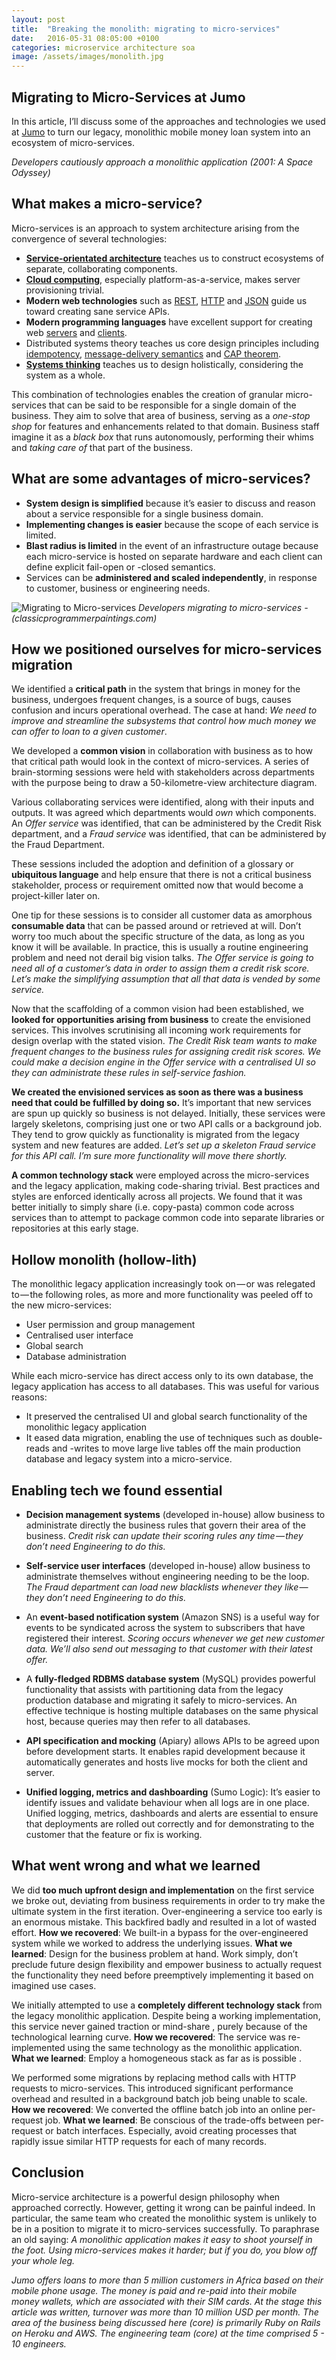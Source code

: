 ```yaml
---
layout: post
title:  "Breaking the monolith: migrating to micro-services"
date:   2016-05-31 08:05:00 +0100
categories: microservice architecture soa
image: /assets/images/monolith.jpg
---
```



## Migrating to Micro-Services at Jumo

In this article, I’ll discuss some of the approaches and technologies we used at [Jumo](https://jumo.world) to turn our legacy, monolithic mobile money loan system into an ecosystem of micro-services.

<!--more-->

*Developers cautiously approach a monolithic application (2001: A Space Odyssey)*

## What makes a micro-service?
Micro-services is an approach to system architecture arising from the convergence of several technologies:

- **[Service-orientated architecture](https://gist.github.com/chitchcock/1281611)** teaches us to construct ecosystems of separate, collaborating components.
- **[Cloud computing](https://en.wikipedia.org/wiki/AWS_Elastic_Beanstalk)**, especially platform-as-a-service, makes server provisioning trivial.
- **Modern web technologies** such as [REST](https://en.wikipedia.org/wiki/Representational_state_transfer), [HTTP](https://en.wikipedia.org/wiki/List_of_HTTP_status_codes) and [JSON](http://www.json.org/) guide us toward creating sane service APIs.
- **Modern programming languages** have excellent support for creating web [servers](https://wyeworks.com/blog/2015/4/20/rails-api-is-going-to-be-included-in-rails-5/) and [clients](https://github.com/jnunemaker/httparty).
- Distributed systems theory teaches us core design principles including [idempotency](https://en.wikipedia.org/wiki/Idempotence), [message-delivery semantics](http://bravenewgeek.com/you-cannot-have-exactly-once-delivery/) and [CAP theorem](https://en.wikipedia.org/wiki/CAP_theorem).
- **[Systems thinking](https://en.wikipedia.org/wiki/Systems_thinking)** teaches us to design holistically, considering the system as a whole.

This combination of technologies enables the creation of granular micro-services that can be said to be responsible for a single domain of the business. They aim to solve that area of business, serving as a *one-stop shop* for features and enhancements related to that domain. Business staff imagine it as a *black box* that runs autonomously, performing their whims and *taking care of* that part of the business.

## What are some advantages of micro-services?
- **System design is simplified** because it’s easier to discuss and reason about a service responsible for a single business domain.
- **Implementing changes is easier** because the scope of each service is limited.
- **Blast radius is limited** in the event of an infrastructure outage because each micro-service is hosted on separate hardware and each client can define explicit fail-open or -closed semantics.
- Services can be **administered and scaled independently**, in response to customer, business or engineering needs.

![Migrating to Micro-services](/assets/images/migrating_to_microservices.png)
*Developers migrating to micro-services - (classicprogrammerpaintings.com)*

## How we positioned ourselves for micro-services migration
We identified a **critical path** in the system that brings in money for the business, undergoes frequent changes, is a source of bugs, causes confusion and incurs operational overhead. The case at hand: *We need to improve and streamline the subsystems that control how much money we can offer to loan to a given customer*.

We developed a **common vision** in collaboration with business as to how that critical path would look in the context of micro-services. A series of brain-storming sessions were held with stakeholders across departments with the purpose being to draw a 50-kilometre-view architecture diagram.

Various collaborating services were identified, along with their inputs and outputs. It was agreed which departments would *own* which components. An *Offer service* was identified, that can be administered by the Credit Risk department, and a *Fraud service* was identified, that can be administered by the Fraud Department.

These sessions included the adoption and definition of a glossary or **ubiquitous language** and help ensure that there is not a critical business stakeholder, process or requirement omitted now that would become a project-killer later on.

One tip for these sessions is to consider all customer data as amorphous **consumable data** that can be passed around or retrieved at will. Don’t worry too much about the specific structure of the data, as long as you know it will be available. In practice, this is usually a routine engineering problem and need not derail big vision talks. *The Offer service is going to need all of a customer’s data in order to assign them a credit risk score. Let’s make the simplifying assumption that all that data is vended by some service.*

Now that the scaffolding of a common vision had been established, we **looked for opportunities arising from business** to create the envisioned services. This involves scrutinising all incoming work requirements for design overlap with the stated vision. *The Credit Risk team wants to make frequent changes to the business rules for assigning credit risk scores. We could make a decision engine in the Offer service with a centralised UI so they can administrate these rules in self-service fashion.*

**We created the envisioned services as soon as there was a business need that could be fulfilled by doing so.** It’s important that new services are spun up quickly so business is not delayed. Initially, these services were largely skeletons, comprising just one or two API calls or a background job. They tend to grow quickly as functionality is migrated from the legacy system and new features are added. *Let’s set up a skeleton Fraud service for this API call. I’m sure more functionality will move there shortly.*

**A common technology stack** were employed across the micro-services and the legacy application, making code-sharing trivial. Best practices and styles are enforced identically across all projects. We found that it was better initially to simply share (i.e. copy-pasta) common code across services than to attempt to package common code into separate libraries or repositories at this early stage.

## Hollow monolith (hollow-lith)
The monolithic legacy application increasingly took on — or was relegated to — the following roles, as more and more functionality was peeled off to the new micro-services:

- User permission and group management
- Centralised user interface
- Global search
- Database administration

While each micro-service has direct access only to its own database, the legacy application has access to all databases. This was useful for various reasons:

- It preserved the centralised UI and global search functionality of the monolithic legacy application
- It eased data migration, enabling the use of techniques such as double-reads and -writes to move large live tables off the main production database and legacy system into a micro-service.

## Enabling tech we found essential

- **Decision management systems** (developed in-house) allow business to administrate directly the business rules that govern their area of the business. *Credit risk can update their scoring rules any time — they don’t need Engineering to do this.*

- **Self-service user interfaces** (developed in-house) allow business to administrate themselves without engineering needing to be the loop. *The Fraud department can load new blacklists whenever they like — they don’t need Engineering to do this.*

- An **event-based notification system** (Amazon SNS) is a useful way for events to be syndicated across the system to subscribers that have registered their interest. *Scoring occurs whenever we get new customer data. We’ll also send out messaging to that customer with their latest offer.*

- A **fully-fledged RDBMS database system** (MySQL) provides powerful functionality that assists with partitioning data from the legacy production database and migrating it safely to micro-services. An effective technique is hosting multiple databases on the same physical host, because queries may then refer to all databases.

- **API specification and mocking** (Apiary) allows APIs to be agreed upon before development starts. It enables rapid development because it automatically generates and hosts live mocks for both the client and server.

- **Unified logging, metrics and dashboarding** (Sumo Logic): It’s easier to identify issues and validate behaviour when all logs are in one place. Unified logging, metrics, dashboards and alerts are essential to ensure that deployments are rolled out correctly and for demonstrating to the customer that the feature or fix is working.

## What went wrong and what we learned

We did **too much upfront design and implementation** on the first service we broke out, deviating from business requirements in order to try make the ultimate system in the first iteration. Over-engineering a service too early is an enormous mistake. This backfired badly and resulted in a lot of wasted effort. **How we recovered**: We built-in a bypass for the over-engineered system while we worked to address the underlying issues. **What we learned**: Design for the business problem at hand. Work simply, don’t preclude future design flexibility and empower business to actually request the functionality they need before preemptively implementing it based on imagined use cases.

We initially attempted to use a **completely different technology stack** from the legacy monolithic application. Despite being a working implementation, this service never gained traction or mind-share , purely because of the technological learning curve. **How we recovered**: The service was re-implemented using the same technology as the monolithic application. **What we learned**: Employ a homogeneous stack as far as is possible .

We performed some migrations by replacing method calls with HTTP requests to micro-services. This introduced significant performance overhead and resulted in a background batch job being unable to scale. **How we recovered**: We converted the offline batch job into an online per-request job. **What we learned**: Be conscious of the trade-offs between per-request or batch interfaces. Especially, avoid creating processes that rapidly issue similar HTTP requests for each of many records.

## Conclusion
Micro-service architecture is a powerful design philosophy when approached correctly. However, getting it wrong can be painful indeed. In particular, the same team who created the monolithic system is unlikely to be in a position to migrate it to micro-services successfully. To paraphrase an old saying: *A monolithic application makes it easy to shoot yourself in the foot. Using micro-services makes it harder; but if you do, you blow off your whole leg.*

_Jumo offers loans to more than 5 million customers in Africa based on their mobile phone usage.
The money is paid and re-paid into their mobile money wallets, which are associated with their SIM cards.
At the stage this article was written, turnover was more than 10 million USD per month.
The area of the business being discussed here (core) is primarily Ruby on Rails on Heroku and AWS.
The engineering team (core) at the time comprised 5 - 10 engineers._
